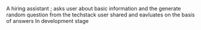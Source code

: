 A hiring assistant ; asks user about basic information and the generate random question from the techstack user shared and eavluates on the basis of answers In development stage